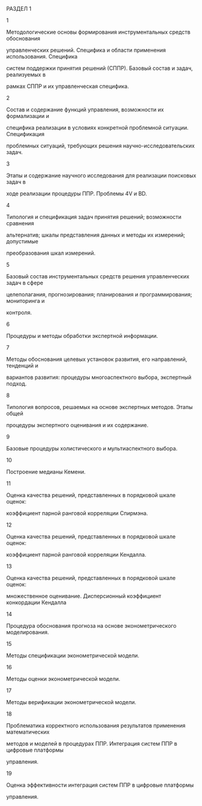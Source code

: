 РАЗДЕЛ 1

1

Методологические основы формирования инструментальных средств обоснования

управленческих решений. Специфика и области применения использования. Специфика

систем поддержки принятия решений (СППР). Базовый состав и задач, реализуемых в

рамках СППР и их управленческая специфика.

2

Состав и содержание функций управления, возможности их формализации и

специфика реализации в условиях конкретной проблемной ситуации. Спецификация

проблемных ситуаций, требующих решения научно-исследовательских задач.

3

Этапы и содержание научного исследования для реализации поисковых задач в

ходе реализации процедуры ППР. Проблемы 4V и BD.

4

Типология и спецификация задач принятия решений; возможности сравнения

альтернатив; шкалы представления данных и методы их измерений; допустимые

преобразования шкал измерений.

5

Базовый состав инструментальных средств решения управленческих задач в сфере

целеполагания, прогнозирования; планирования и программирования; мониторинга и

контроля.

6

Процедуры и методы обработки экспертной информации.

7

Методы обоснования целевых установок развития, его направлений, тенденций и

вариантов развития: процедуры многоаспектного выбора, экспертный подход.

8

Типология вопросов, решаемых на основе экспертных методов. Этапы общей

процедуры экспертного оценивания и их содержание.

9

Базовые процедуры холистического и мультиаспектного выбора.

10

Построение медианы Кемени.

11

Оценка качества решений, представленных в порядковой шкале оценок:

коэффициент парной ранговой корреляции Спирмэна.

12

Оценка качества решений, представленных в порядковой шкале оценок:

коэффициент парной ранговой корреляции Кендалла.

13

Оценка качества решений, представленных в порядковой шкале оценок:

множественное оценивание. Дисперсионный коэффициент конкордации Кендалла

14

Процедура обоснования прогноза на основе эконометрического моделирования.

15

Методы спецификации эконометрической модели.

16

Методы оценки эконометрической модели.

17

Методы верификации эконометрической модели.

18

Проблематика корректного использования результатов применения математических

методов и моделей в процедурах ППР. Интеграция систем ППР в цифровые платформы

управления.

19

Оценка эффективности интеграция систем ППР в цифровые платформы

управления.